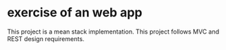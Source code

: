 # exercise of an web app

This project is a mean stack implementation. 
This project follows MVC and REST design requirements.